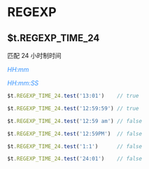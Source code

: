 # REGEXP

## $t.REGEXP_TIME_24

匹配 24 小时制时间

<i style="color: #3492ff;">HH:mm</i>

<i style="color: #3492ff;">HH:mm:SS</i>

```javascript
$t.REGEXP_TIME_24.test('13:01')    // true

$t.REGEXP_TIME_24.test('12:59:59') // true

$t.REGEXP_TIME_24.test('12:59 am') // false

$t.REGEXP_TIME_24.test('12:59PM')  // false

$t.REGEXP_TIME_24.test('1:1')      // false

$t.REGEXP_TIME_24.test('24:01')    // false
```
